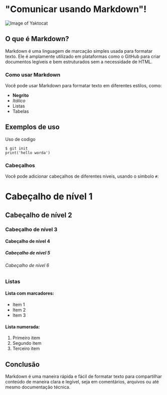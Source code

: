 # "Comunicar usando Markdown"! 

![Image of Yaktocat](https://i.pinimg.com/236x/9d/98/40/9d98409a3e4d707bf811ce66913fd2a5.jpg)

## O que é Markdown?

Markdown é uma linguagem de marcação simples usada para formatar texto. Ele é amplamente utilizado em plataformas como o GitHub para criar documentos legíveis e bem estruturados sem a necessidade de HTML.

### Como usar Markdown

Você pode usar Markdown para formatar texto em diferentes estilos, como:

- **Negrito**
- *Itálico*
- Listas
- Tabelas

## Exemplos de uso

Uso de codigo

```
$ git init
print('hello worda')
```

### Cabeçalhos

Você pode adicionar cabeçalhos de diferentes níveis, usando o símbolo `#`:

# Cabeçalho de nível 1
## Cabeçalho de nível 2
### Cabeçalho de nível 3
#### Cabeçalho de nível 4
##### Cabeçalho de nível 5
###### Cabeçalho de nível 6

### Listas

#### Lista com marcadores:

- Item 1
- Item 2
- Item 3

#### Lista numerada:

1. Primeiro item
2. Segundo item
3. Terceiro item

## Conclusão

Markdown é uma maneira rápida e fácil de formatar texto para compartilhar conteúdo de maneira clara e legível, seja em comentários, arquivos ou até mesmo documentação técnica.
